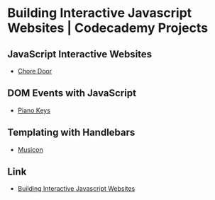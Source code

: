 # Building Interactive Javascript Websites | Codecademy Projects

## JavaScript Interactive Websites

- [Chore Door](https://ivobul.github.io/html-css-codecademy-projects/chore-door)

## DOM Events with JavaScript

- [Piano Keys](https://ivobul.github.io/html-css-codecademy-projects/piano-keys)

## Templating with Handlebars

- [Musicon](https://ivobul.github.io/html-css-codecademy-projects/musicon)

## Link
- [Building Interactive Javascript Websites](https://www.codecademy.com/learn/build-interactive-websites)
